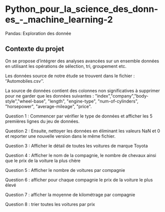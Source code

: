 # Python_pour_la_science_des_donn-es_-_machine_learning-2
Pandas: Exploration des donnée


## Contexte du projet

On se propose d’intégrer des analyses avancées sur un ensemble données en utilisant les opérations de sélection, tri, groupement etc.

Les données source de notre étude se trouvent dans le fichier : ‘’Automobiles.csv’’.

La source de données contient des colonnes non significatives à supprimer pour ne garder que les données suivantes : "index","company","body-style","wheel-base", "length", "engine-type", "num-of-cylinders", "horsepower", "average-mileage", "price".

Question 1 : Commencer par vérifier le type de données et afficher les 5 premières lignes du jeu de données.

Question 2 : Ensuite, nettoyer les données en éliminant les valeurs NaN et 0 et reporter une nouvelle version dans le même fichier.

Question 3 : Afficher le détail de toutes les voitures de marque Toyota

Question 4 : Afficher le nom de la compagnie, le nombre de chevaux ainsi que le prix de la voiture la plus chère

Question 5 : Afficher le nombre de voitures par compagnie

Question 6 : afficher pour chaque compagnie le prix de la voiture le plus élevé

Question 7 : afficher la moyenne de kilométrage par compagnie

Question 8 : trier toutes les voitures par prix
